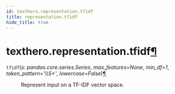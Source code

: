 ```yaml
---
id: texthero.representation.tfidf
title: representation.tfidf
hide_title: true
---
```


<div>
<div class="section" id="texthero-representation-tfidf">
<h1>texthero.representation.tfidf<a class="headerlink" href="#texthero-representation-tfidf" title="Permalink to this headline">¶</a></h1>
<dl class="py function">
<dt id="texthero.representation.tfidf">
<code class="sig-name descname">tfidf</code><span class="sig-paren">(</span><em class="sig-param"><span class="n">s</span><span class="p">:</span> <span class="n">pandas.core.series.Series</span></em>, <em class="sig-param"><span class="n">max_features</span><span class="o">=</span><span class="default_value">None</span></em>, <em class="sig-param"><span class="n">min_df</span><span class="o">=</span><span class="default_value">1</span></em>, <em class="sig-param"><span class="n">token_pattern</span><span class="o">=</span><span class="default_value">'\\S+'</span></em>, <em class="sig-param"><span class="n">lowercase</span><span class="o">=</span><span class="default_value">False</span></em><span class="sig-paren">)</span><a class="headerlink" href="#texthero.representation.tfidf" title="Permalink to this definition">¶</a></dt>
<dd><p>Represent input on a TF-IDF vector space.</p>
</dd></dl>
</div>
</div>